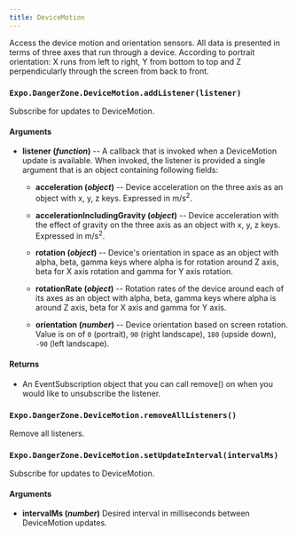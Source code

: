 ```yaml
---
title: DeviceMotion
---
```


Access the device motion and orientation sensors. All data is presented in terms of three axes that run through a device. According to portrait orientation: X runs from left to right, Y from bottom to top and Z perpendicularly through the screen from back to front.

### `Expo.DangerZone.DeviceMotion.addListener(listener)`

Subscribe for updates to DeviceMotion.

#### Arguments

-   **listener (_function_)** -- A callback that is invoked when a
    DeviceMotion update is available. When invoked, the listener is
    provided a single argument that is an object containing following fields:
    
    -   **acceleration (_object_)** -- Device acceleration on the three axis as an object with x, y, z keys. Expressed in m/s<sup>2</sup>.
    
    -   **accelerationIncludingGravity (_object_)** -- Device acceleration with the effect of gravity on the three axis as an object with x, y, z keys. Expressed in m/s<sup>2</sup>.
    
    -   **rotation (_object_)** -- Device's orientation in space as an object with alpha, beta, gamma keys where alpha is for rotation around Z axis, beta for X axis rotation and gamma for Y axis rotation.
    
    -   **rotationRate (_object_)** -- Rotation rates of the device around each of its axes as an object with alpha, beta, gamma keys where alpha is around Z axis, beta for X axis and gamma for Y axis.
    
    -   **orientation (_number_)** -- Device orientation based on screen rotation. Value is on of `0` (portrait), `90` (right landscape), `180` (upside down), `-90` (left landscape).

#### Returns

-   An EventSubscription object that you can call remove() on when you
    would like to unsubscribe the listener.

### `Expo.DangerZone.DeviceMotion.removeAllListeners()`

Remove all listeners.

### `Expo.DangerZone.DeviceMotion.setUpdateInterval(intervalMs)`

Subscribe for updates to DeviceMotion.

#### Arguments

-   **intervalMs (_number_)** Desired interval in milliseconds between
    DeviceMotion updates.
